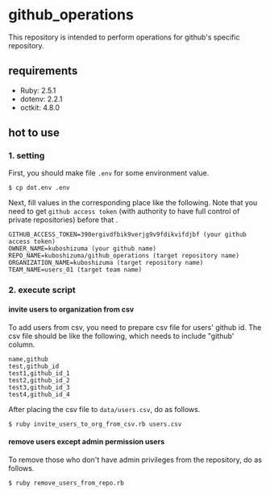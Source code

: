 # github_operations

This repository is intended to perform operations for github's specific repository.

## requirements

- Ruby: 2.5.1
- dotenv: 2.2.1
- octkit: 4.8.0

## hot to use

### 1. setting

First, you should make file `.env` for some environment value.

```
$ cp dot.env .env
```

Next, fill values in the corresponding place like the following.
Note that you need to get `github access token` (with authority to have full control of private repositories) before that .

```
GITHUB_ACCESS_TOKEN=390ergivdfbik9verjg9v9fdikvifdjbf (your github access token)
OWNER_NAME=kuboshizuma (your github name)
REPO_NAME=kuboshizuma/github_operations (target repository name)
ORGANIZATION_NAME=kuboshizuma (target repository name)
TEAM_NAME=users_01 (target team name)
```

### 2. execute script

#### invite users to organization from csv

To add users from csv, you need to prepare csv file for users' github id.
The csv file should be like the following, which needs to include "github' column.

```
name,github
test,github_id
test1,github_id_1
test2,github_id_2
test3,github_id_3
test4,github_id_4
```

After placing the csv file to `data/users.csv`, do as follows.

```
$ ruby invite_users_to_org_from_csv.rb users.csv
```

#### remove users except admin permission users

To remove those who don't have admin privileges from the repository, do as follows.

```
$ ruby remove_users_from_repo.rb
```
